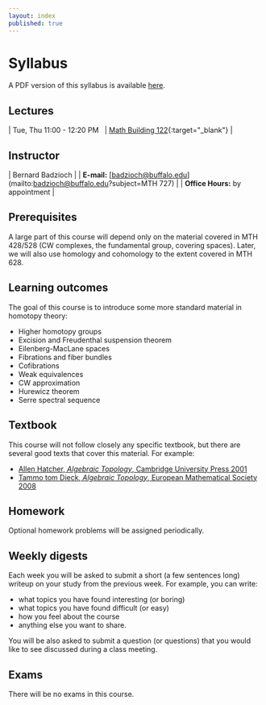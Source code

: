 ```yaml
---
layout: index
published: true
---
```


<style>
table.syllabus-table td{
  padding-right: 10px;
  padding-left: 5px;

}

table.syllabus-table tr:hover {
  background-color: rgb(255, 255, 255);
}

ul {
  padding-left: 20px;
}
</style>


# Syllabus

A PDF version of this syllabus is available <a href="/assets/syllabus.pdf" markdown="0">here</a>.

## Lectures

| Tue, Thu 11:00 - 12:20 PM &nbsp; | [Math Building 122](http://www.buffalo.edu/home/visiting-ub/CampusMaps/maps.html#MATH){:target="_blank"} |


## Instructor

| Bernard Badzioch |
| **E-mail:** [badzioch@buffalo.edu](mailto:badzioch@buffalo.edu?subject=MTH 727) |
| **Office Hours:** by appointment |


## Prerequisites

A large part of this course will depend only on the material covered in MTH 428/528 (CW complexes, 
the fundamental group, covering spaces). Later, we will also use homology and cohomology to the extent 
covered in MTH 628. 

## Learning outcomes

The goal of this course is to introduce some more standard material in homotopy theory:

* Higher homotopy groups
* Excision and Freudenthal suspension theorem
* Eilenberg-MacLane spaces
* Fibrations and fiber bundles
* Cofibrations
* Weak equivalences
* CW approximation
* Hurewicz theorem
* Serre spectral sequence

## Textbook

This course will not follow closely any specific textbook, but there are several good texts 
that cover this material. For example:

* [Allen Hatcher, *Algebraic Topology*, Cambridge University Press 2001](https://pi.math.cornell.edu/~hatcher/#ATI)
* [Tammo tom Dieck, *Algebraic Topology*, European Mathematical Society 2008](https://ems.press/books/etb/57)


## Homework

Optional homework problems will be assigned periodically.


## Weekly digests

Each week you will be asked to submit a short (a few sentences long) writeup
on your study from the previous week. For example, you can write:

* what topics you have found interesting (or boring)
* what topics you have found difficult (or easy)
* how  you feel about the course
* anything else you want to share.

You will be also asked to submit a question (or questions) that you would like to
see discussed during a class meeting. 


## Exams

There will be no exams in this course.

